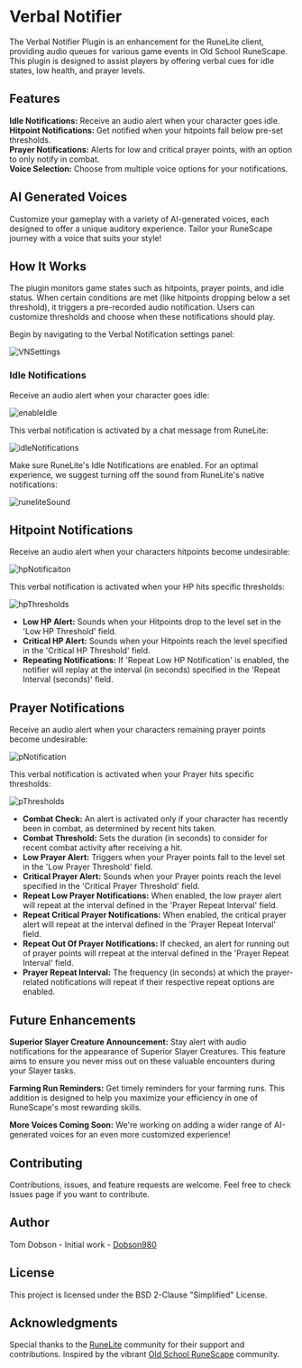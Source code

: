 # Verbal Notifier

The Verbal Notifier Plugin is an enhancement for the RuneLite client, providing audio queues for various game events in Old School RuneScape. This plugin is designed to assist players by offering verbal cues for idle states, low health, and prayer levels.

## Features

**Idle Notifications:** Receive an audio alert when your character goes idle.  
**Hitpoint Notifications:** Get notified when your hitpoints fall below pre-set thresholds.  
**Prayer Notifications:** Alerts for low and critical prayer points, with an option to only notify in combat.  
**Voice Selection:** Choose from multiple voice options for your notifications.  


## AI Generated Voices

Customize your gameplay with a variety of AI-generated voices, each designed to offer a unique auditory experience. Tailor your RuneScape journey with a voice that suits your style!

## How It Works

The plugin monitors game states such as hitpoints, prayer points, and idle status. When certain conditions are met (like hitpoints dropping below a set threshold), it triggers a pre-recorded audio notification. Users can customize thresholds and choose when these notifications should play.

Begin by navigating to the Verbal Notification settings panel:   
  
![VNSettings](https://imgur.com/cYQvT9W.png)

### Idle Notifications

Receive an audio alert when your character goes idle: 

![enableIdle](https://i.imgur.com/m5fkTTw.png)

This verbal notification is activated by a chat message from RuneLite:  
  
![idleNotifications](https://i.imgur.com/DvIomhY.png)  

Make sure RuneLite's Idle Notifications are enabled. For an optimal experience, we suggest turning off the sound from RuneLite's native notifications:  
  
![runeliteSound](https://i.imgur.com/cvQ2RAI.png)

## Hitpoint Notifications

Receive an audio alert when your characters hitpoints become undesirable:

![hpNotificaiton](https://i.imgur.com/6hewDuU.png)

This verbal notification is activated when your HP hits specific thresholds:

![hpThresholds](https://i.imgur.com/BoqM2QJ.png)

- **Low HP Alert:** Sounds when your Hitpoints drop to the level set in the 'Low HP Threshold' field.
- **Critical HP Alert:** Sounds when your Hitpoints reach the level specified in the 'Critical HP Threshold' field.
- **Repeating Notifications:** If 'Repeat Low HP Notification' is enabled, the notifier will replay at the interval (in seconds) specified in the 'Repeat Interval (seconds)' field.

## Prayer Notifications

Receive an audio alert when your characters remaining prayer points become undesirable:

![pNotification](https://i.imgur.com/sY6dcJl.png)

This verbal notification is activated when your Prayer hits specific thresholds:

![pThresholds](https://i.imgur.com/XRhlOax.png)

- **Combat Check:** An alert is activated only if your character has recently been in combat, as determined by recent hits taken.
- **Combat Threshold:** Sets the duration (in seconds) to consider for recent combat activity after receiving a hit.
- **Low Prayer Alert:** Triggers when your Prayer points fall to the level set in the 'Low Prayer Threshold' field.
- **Critical Prayer Alert:** Sounds when your Prayer points reach the level specified in the 'Critical Prayer Threshold' field.
- **Repeat Low Prayer Notifications:** When enabled, the low prayer alert will repeat at the interval defined in the 'Prayer Repeat Interval' field.
- **Repeat Critical Prayer Notifications:** When enabled, the critical prayer alert will repeat at the interval defined in the 'Prayer Repeat Interval' field.
- **Repeat Out Of Prayer Notifications:** If checked, an alert for running out of prayer points will rrepeat at the interval defined in the 'Prayer Repeat Interval' field.
- **Prayer Repeat Interval:** The frequency (in seconds) at which the prayer-related notifications will repeat if their respective repeat options are enabled.

## Future Enhancements

**Superior Slayer Creature Announcement:** Stay alert with audio notifications for the appearance of Superior Slayer Creatures. This feature aims to ensure you never miss out on these valuable encounters during your Slayer tasks.  
  
**Farming Run Reminders:** Get timely reminders for your farming runs. This addition is designed to help you maximize your efficiency in one of RuneScape's most rewarding skills.  

**More Voices Coming Soon:** We're working on adding a wider range of AI-generated voices for an even more customized experience!

## Contributing

Contributions, issues, and feature requests are welcome. Feel free to check issues page if you want to contribute.

## Author

Tom Dobson - Initial work - [Dobson980](https://github.com/dobson980)

## License

This project is licensed under the BSD 2-Clause "Simplified" License.

## Acknowledgments

Special thanks to the [RuneLite](https://github.com/runelite/runelite/tree/master) community for their support and contributions.
Inspired by the vibrant [Old School RuneScape](https://oldschool.runescape.com) community.

